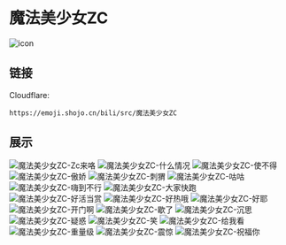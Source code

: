 # 魔法美少女ZC
![icon](https://emoji.shojo.cn/bili/src/魔法美少女ZC/icon.png)
## 链接
Cloudflare:
```
https://emoji.shojo.cn/bili/src/魔法美少女ZC
```
## 展示
![魔法美少女ZC-Zc来咯](https://emoji.shojo.cn/bili/src/魔法美少女ZC/魔法美少女ZC-Zc来咯.png)
![魔法美少女ZC-什么情况](https://emoji.shojo.cn/bili/src/魔法美少女ZC/魔法美少女ZC-什么情况.png)
![魔法美少女ZC-使不得](https://emoji.shojo.cn/bili/src/魔法美少女ZC/魔法美少女ZC-使不得.png)
![魔法美少女ZC-傲娇](https://emoji.shojo.cn/bili/src/魔法美少女ZC/魔法美少女ZC-傲娇.png)
![魔法美少女ZC-刺猬](https://emoji.shojo.cn/bili/src/魔法美少女ZC/魔法美少女ZC-刺猬.png)
![魔法美少女ZC-咕咕](https://emoji.shojo.cn/bili/src/魔法美少女ZC/魔法美少女ZC-咕咕.png)
![魔法美少女ZC-嗨到不行](https://emoji.shojo.cn/bili/src/魔法美少女ZC/魔法美少女ZC-嗨到不行.png)
![魔法美少女ZC-大家快跑](https://emoji.shojo.cn/bili/src/魔法美少女ZC/魔法美少女ZC-大家快跑.png)
![魔法美少女ZC-好活当赏](https://emoji.shojo.cn/bili/src/魔法美少女ZC/魔法美少女ZC-好活当赏.png)
![魔法美少女ZC-好热哦](https://emoji.shojo.cn/bili/src/魔法美少女ZC/魔法美少女ZC-好热哦.png)
![魔法美少女ZC-好耶](https://emoji.shojo.cn/bili/src/魔法美少女ZC/魔法美少女ZC-好耶.png)
![魔法美少女ZC-开门啊](https://emoji.shojo.cn/bili/src/魔法美少女ZC/魔法美少女ZC-开门啊.png)
![魔法美少女ZC-歇了](https://emoji.shojo.cn/bili/src/魔法美少女ZC/魔法美少女ZC-歇了.png)
![魔法美少女ZC-沉思](https://emoji.shojo.cn/bili/src/魔法美少女ZC/魔法美少女ZC-沉思.png)
![魔法美少女ZC-疑惑](https://emoji.shojo.cn/bili/src/魔法美少女ZC/魔法美少女ZC-疑惑.png)
![魔法美少女ZC-笑](https://emoji.shojo.cn/bili/src/魔法美少女ZC/魔法美少女ZC-笑.png)
![魔法美少女ZC-给我看](https://emoji.shojo.cn/bili/src/魔法美少女ZC/魔法美少女ZC-给我看.png)
![魔法美少女ZC-重量级](https://emoji.shojo.cn/bili/src/魔法美少女ZC/魔法美少女ZC-重量级.png)
![魔法美少女ZC-震惊](https://emoji.shojo.cn/bili/src/魔法美少女ZC/魔法美少女ZC-震惊.png)
![魔法美少女ZC-祝福你](https://emoji.shojo.cn/bili/src/魔法美少女ZC/魔法美少女ZC-祝福你.png)
